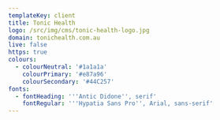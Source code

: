 ```yaml
---
templateKey: client
title: Tonic Health
logo: /src/img/cms/tonic-health-logo.jpg
domain: tonichealth.com.au
live: false
https: true
colours:
  - colourNeutral: '#1a1a1a'
    colourPrimary: '#e87a96'
    colourSecondary: '#44C257'
fonts:
  - fontHeading: '''Antic Didone'', serif'
    fontRegular: '''Hypatia Sans Pro'', Arial, sans-serif'
---
```



